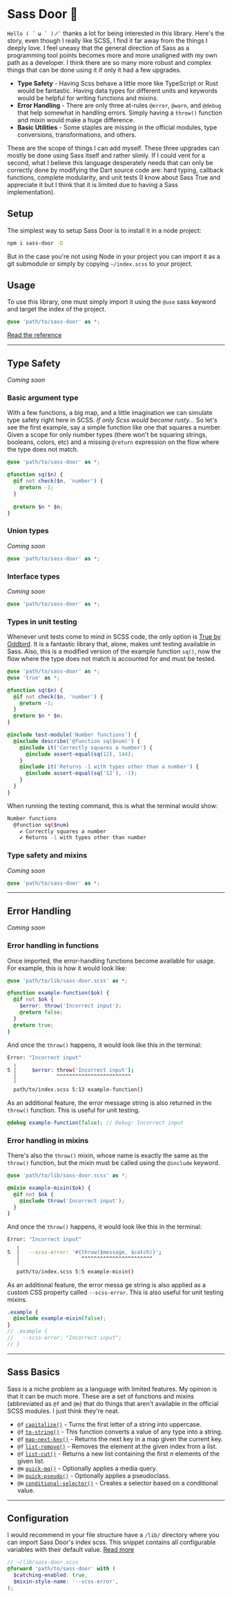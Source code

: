 # Sass Door 🚪
``Hello ( ´ ω ` )ノﾞ`` thanks a lot for being interested in this library. Here's the story, even though I really like SCSS, I find it far away from the things I deeply love. I feel uneasy that the general direction of Sass as a programming tool points becomes more and more unaligned with my own path as a developer. I think there are so many more robust and complex things that can be done using it if only it had a few upgrades.

 - **Type Safety** - Having Scss behave a little more like TypeScript or Rust would be fantastic. Having data types for different units and keywords would be helpful for writing functions and mixins.
 - **Error Handling** - There are only three at-rules `@error`, `@warn`, and `@debug` that help somewhat in handling errors. Simply having a `throw()` function and mixin would make a huge difference.
 - **Basic Utilities** - Some staples are missing in the official modules, type conversions, transformations, and others.

These are the scope of things I can add myself. These three upgrades can mostly be done using Sass itself and rather slimly. If I could vent for a second, what I believe this language desperately needs that can only be correctly done by modifying the Dart source code are: hard typing, callback functions, complete modularity, and unit tests (I know about Sass True and appreciate it but I think that it is limited due to having a Sass implementation).

## Setup
The simplest way to setup Sass Door is to install it in a node project:
```bash
npm i sass-door -D
```
But in the case you're not using Node in your project you can import it as a git submodule or simply by copying `~/index.scss` to your project.

## Usage
To use this library, one must simply import it using the `@use` sass keyword and target the index of the project.
```scss
@use 'path/to/sass-door' as *;
```

[Read the reference](https://carcajadaartificial.github.io/sass-door/)

---
## Type Safety
*Coming soon*

### Basic argument type
With a few functions, a big map, and a little imagination we can simulate type safety right here in SCSS. _If only Scss would become rusty..._ So let's see the first example, say a simple function like one that squares a number. Given a scope for only number types (there won't be squaring strings, booleans, colors, etc) and a missing `@return` expression on the flow where the type does not match.
```scss
@use 'path/to/sass-door' as *;

@function sq($n) {
  @if not check($n, 'number') {
    @return -1;
  }
  
  @return $n * $n;
}
```

### Union types
*Coming soon*
```scss
@use 'path/to/sass-door' as *;
```

### Interface types
*Coming soon*
```scss
@use 'path/to/sass-door' as *;
```

### Types in unit testing
Whenever unit tests come to mind in SCSS code, the only option is [True by Oddbird](github.com/oddbird/true). It is a fantastic library that, alone, makes unit testing available in Sass. Also, this is a modified version of the example function `sq()`, now the flow where the type does not match is accounted for and must be tested.
```scss
@use 'path/to/sass-door' as *;
@use 'true' as *;

@function sq($n) {
  @if not check($n, 'number') {
    @return -1;
  }
  @return $n * $n;
}

@include test-module('Number functions') {
  @include describe('@function sq($num)') {
    @include it('Correctly squares a number') {
      @include assert-equal(sq(12), 144);
    }
    @include it('Returns -1 with types other than a number') {
      @include assert-equal(sq('12'), -1);
    }
  }
}
```
When running the testing command, this is what the terminal would show:
```bash
Number functions
  @function sq($num)
    ✔ Correctly squares a number
    ✔ Returns -1 with types other than number
```

### Type safety and mixins
*Coming soon*
```scss
@use 'path/to/sass-door' as *;
```

---
## Error Handling
*Coming soon*

### Error handling in functions
Once imported, the error-handling functions become available for usage. For example, this is how it would look like:
```scss
@use 'path/to/lib/sass-door.scss' as *;

@function example-function($ok) {
  @if not $ok {
    $error: throw('Incorrect input');
    @return false;
  }
  @return true;
}
```
And once the `throw()` happens, it would look like this in the terminal:
```bash
Error: "Incorrect input"
  ╷
5 │     $error: throw('Incorrect input');
  │             ^^^^^^^^^^^^^^^^^^^^^^^^
  ╵
  path/to/index.scss 5:13 example-function()
```
As an additional feature, the error message string is also returned in the `throw()` function. This is useful for unit testing.
```scss
@debug example-function(false); // Debug: Incorrect input
```

### Error handling in mixins
There's also the `throw()` mixin, whose name is exactly the same as the `throw()` function, but the mixin must be called using the `@include` keyword.
```scss
@use 'path/to/lib/sass-door.scss' as *;

@mixin example-mixin($ok) {
  @if not $ok {
    @include throw('Incorrect input');
  }
}
```
And once the `throw()` happens, it would look like this in the terminal:
```bash
Error: "Incorrect input"
   ╷
5  │   --scss-error: '#{throw($message, $catch)}';
   │                    ^^^^^^^^^^^^^^^^^^^^^^^
   ╵
   path/to/index.scss 5:5 example-mixin()
```
As an additional feature, the error messa ge string is also applied as a custom CSS property called `--scss-error`. This is also useful for unit testing mixins.
```scss
.example {
  @include example-mixin(false);
}
// .example {
//   --scss-error: "Incorrect input";
// }
```

---
## Sass Basics
Sass is a niche problem as a language with limited features. My opinion is that it can be much more. These are a set of functions and mixins (abbreviated as `@f` and `@m`) that do things that aren't available in the official SCSS modules. I just think they're neat.

- `@f` [`capitalize()`]() - Turns the first letter of a string into uppercase.
- `@f` [`to-string()`]() - This function converts a value of any type into a string.
- `@f` [`map-next-key()`]() - Returns the next key in a map given the current key. 
- `@f` [`list-remove()`]() - Removes the element at the given index from a list.
- `@f` [`list-cut()`]() - Returns a new list containing the first _n_ elements of the given list.
- `@m` [`quick-mq()`]() - Optionally applies a media query.
- `@m` [`quick-pseudo()`]() - Optionally applies a pseudoclass.
- `@m` [`conditional-selector()`]() - Creates a selector based on a conditional value.

---
## Configuration
I would recommend in your file structure have a `/lib/` directory where you can import Sass Door's index scss. This snippet contains all configurable variables with their default value. [Read more](https://carcajadaartificial.github.io/sass-door/#config-variable)
```scss
// ~/lib/sass-door.scss
@forward 'path/to/sass-door' with (
  $catching-enabled: true,
  $mixin-style-name: '--scss-error',
);
```
